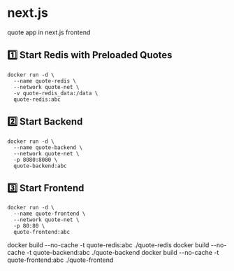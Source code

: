 # next.js
quote app in next.js frontend

## 1️⃣ Start Redis with Preloaded Quotes
```
docker run -d \
  --name quote-redis \
  --network quote-net \
  -v quote-redis_data:/data \
  quote-redis:abc
```

## 2️⃣ Start Backend
```
docker run -d \
  --name quote-backend \
  --network quote-net \
  -p 8080:8080 \
  quote-backend:abc
```

## 3️⃣ Start Frontend
```
docker run -d \
  --name quote-frontend \
  --network quote-net \
  -p 80:80 \
  quote-frontend:abc
```

docker build --no-cache -t quote-redis:abc ./quote-redis 
docker build --no-cache -t quote-backend:abc ./quote-backend 
docker build --no-cache -t quote-frontend:abc ./quote-frontend
